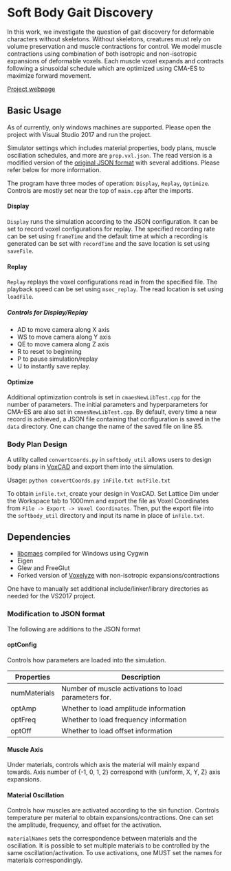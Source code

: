 # Soft Body Gait Discovery
In this work, we investigate the question of gait discovery for deformable characters without skeletons. Without skeletons, creatures must rely on volume preservation and muscle contractions for control. We model muscle contractions using combination of both isotropic and non-isotropic expansions of deformable voxels. Each muscle voxel expands and contracts following a sinusoidal schedule which are optimized using CMA-ES to maximize forward movement.

[Project webpage]()

## Basic Usage
As of currently, only windows machines are supported. Please open the project with Visual Studio 2017 and run the project.

Simulator settings which includes material properties, body plans, muscle oscillation schedules, and more are `prop.vxl.json`. The read version is a modified version of the [original JSON format](https://github.com/jonhiller/Voxelyze/wiki/Voxelyze-JSON-format) with several additions. Please refer below for more information.

The program have three modes of operation: `Display`, `Replay`, `Optimize`. Controls are mostly set near the top of `main.cpp` after the imports.

#### Display
`Display` runs the simulation according to the JSON configuration. It can be set to record voxel configurations for replay. The specified recording rate can be set using `frameTime` and the default time at which a recording is generated can be set with `recordTime` and the save location is set using `saveFile`.

#### Replay
`Replay` replays the voxel configurations read in from the specified file. The playback speed can be set using `msec_replay`. The read location is set using `loadFile`.

##### Controls for Display/Replay
* AD to move camera along X axis
* WS to move camera along Y axis
* QE to move camera along Z axis
* R to reset to beginning
* P to pause simulation/replay
* U to instantly save replay.

#### Optimize
Additional optimization controls is set in `cmaesNewLibTest.cpp` for the number of parameters. The initial parameters and hyperparameters for CMA-ES are also set in `cmaesNewLibTest.cpp`. By default, every time a new record is achieved, a JSON file containing that configuration is saved in the `data` directory. One can change the name of the saved file on line 85.

### Body Plan Design

A utility called `convertCoords.py` in `softbody_util` allows users to design body plans in [VoxCAD](https://sites.google.com/site/voxcadproject/) and export them into the simulation.

Usage: `python convertCoords.py inFile.txt outFile.txt`

To obtain `inFile.txt`, create your design in VoxCAD. Set Lattice Dim under the Workspace tab to 1000mm and export the file as Voxel Coordinates from `File -> Export -> Voxel Coordinates`. Then, put the export file into the `softbody_util` directory and input its name in place of `inFile.txt`.

## Dependencies
* [libcmaes](https://github.com/beniz/libcmaes) compiled for Windows using Cygwin
* Eigen
* Glew and FreeGlut
* Forked version of [Voxelyze](https://github.com/chunloklo/Voxelyze) with non-isotropic expansions/contractions

One have to manually set additional include/linker/library directories as needed for the VS2017 project.

### Modification to JSON format

The following are additions to the JSON format
#### optConfig
Controls how parameters are loaded into the simulation.

| Properties        | Description|
| ------------- |-------------|
| numMaterials     | Number of muscle activations to load parameters for. |
| optAmp      | Whether to load amplitude information      |
| optFreq | Whether to load frequency information      |
| optOff |Whether to load offset information      |

#### Muscle Axis
Under materials, controls which axis the material will mainly expand towards. Axis number of {-1, 0, 1, 2} correspond with {uniform, X, Y, Z} axis expansions.

#### Material Oscillation
Controls how muscles are activated according to the sin function. Controls temperature per material to obtain expansions/contractions. One can set the amplitude, frequency, and offset for the activation.

`materialNames` sets the correspondence between materials and the oscillation. It is possible to set multiple materials to be controlled by the same oscillation/activation. To use activations, one MUST set the names for materials correspondingly.
